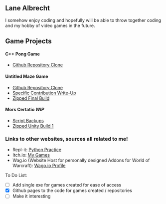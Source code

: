 ## Lane Albrecht
I somehow enjoy coding and hopefully will be able to throw together coding and my hobby of video games in the future.

## Game Projects

#### C++ Pong Game
- [Github Repository Clone](https://github.com/LaneAlb-Portfolio/CS10-Pong-Game)

#### Untitled Maze Game
- [Github Repository Clone](https://github.com/LaneAlb-Portfolio/Game-Project-1)
- [Specific Contribution Write-Up](https://lanealb-portfolio.github.io/Lane-Albrecht-GP1/)
- [Zipped Final Build](https://drive.google.com/file/d/1AreuduKQGDoQRxlGhmM8xUZ3Sk3X-txi/view?usp=sharing)

#### Mors Certatio *WIP*
- [Script Backups](https://github.com/LaneAlb-Portfolio/Work-In-Progress-Game-Project-2)
- [Zipped Unity Build 1](https://drive.google.com/file/d/1i5kM2eyqRKDMZZHv1xP8Scx4i5lJjI2I/view?usp=sharing)

### Links to other websites, sources all related to me!
- Repl-it: [Python Practice](https://repl.it/@LaneA)
- Itch.io: [My Games](https://tevlane.itch.io/)
- Wag.io (Website Host for personally designed Addons for World of Warcraft): [Wago.io Profile](https://wago.io/p/Tevonsonte)

To Do List:
- [ ] Add single exe for games created for ease of access
- [x] Github pages to the code for games created / repositories
- [ ] Make it interesting
